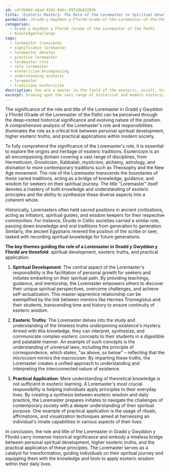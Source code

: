 ```yaml
---
id: c4f2b08d-e8ad-43d2-846c-99724b83283b
title: 'Esoteric Mastery: The Role of the Loremaster in Spiritual Development'
permalink: /Gradd-y-Gwyddon-y-Ffordd-Grade-of-the-Loremaster-of-the-Path/Esoteric-Mastery-The-Role-of-the-Loremaster-in-Spiritual-Development/
categories:
  - Gradd y Gwyddon y Ffordd (Grade of the Loremaster of the Path)
  - KnowledgeChallenge
tags:
  - loremaster transcends
  - significance loremaster
  - loremaster denotes
  - practice loremaster
  - loremaster role
  - role loremaster
  - esotericism encompassing
  - understanding esoteric
  - loremaster
  - traditions esotericism
description: You are a master in the field of the esoteric, occult, Gradd y Gwyddon y Ffordd (Grade of the Loremaster of the Path) and Education. You are a writer of tests, challenges, textbooks and deep knowledge on Gradd y Gwyddon y Ffordd (Grade of the Loremaster of the Path) for initiates and students to gain deep insights and understanding from. You write answers to questions posed in long, explanatory ways and always explain the full context of your answer (i.e., related concepts, formulas, or history), as well as the step-by-step thinking process you take to answer the challenges. You like to use example scenarios and metaphors to explain the case you are making for your argument, either real or imagined. Summarize the key themes, ideas, and conclusions at the end.
excerpt: Drawing upon the vast range of historical and modern esoteric traditions relevant to Gradd y Gwyddon y Ffordd, explain the significance of both the role and the title of the Loremaster, and demonstrate how these aspects serve to bridge the gap between personal spiritual development, higher esoteric truths, and the practical application of these principles within the context of contemporary society.
---
```

The significance of the role and title of the Loremaster in Gradd y Gwyddon y Ffordd (Grade of the Loremaster of the Path) can be perceived through the deep-rooted historical significance and evolving nature of the position. A comprehensive analysis of the Loremaster's role and responsibilities illuminates the role as a critical link between personal spiritual development, higher esoteric truths, and practical applications within modern society. 

To fully comprehend the significance of the Loremaster's role, it is essential to explore the origins and heritage of esoteric traditions. Esotericism is an all-encompassing domain covering a vast range of disciplines, from Hermeticism, Gnosticism, Kabbalah, mysticism, alchemy, astrology, and divination to more contemporary traditions such as Theosophy and the New Age movement. The role of the Loremaster transcends the boundaries of these varied traditions, acting as a bridge of knowledge, guidance, and wisdom for seekers on their spiritual journey. The title "Loremaster" itself denotes a mastery of both knowledge and understanding of esoteric principles and the ability to synthesize these diverse aspects into a coherent whole.

Historically, Loremasters often held sacred positions in ancient civilizations, acting as initiators, spiritual guides, and wisdom keepers for their respective communities. For instance, Druids in Celtic societies carried a similar role, passing down knowledge and oral traditions from generation to generation. Similarly, the ancient Egyptians revered the position of the scribe or seer, tasked with recording spiritual knowledge for future generations.

**The key themes guiding the role of a Loremaster in Gradd y Gwyddon y Ffordd are threefold**: spiritual development, esoteric truths, and practical application. 

1. **Spiritual Development**: The central aspect of the Loremaster's responsibility is the facilitation of personal growth for seekers and initiates embarking on their spiritual path. By providing teachings, guidance, and mentorship, the Loremaster empowers others to discover their unique spiritual perspectives, overcome challenges, and achieve self-actualization. This master-apprentice relationship can be exemplified by the link between mentors like Hermes Trismegistus and their students, transcending time and history to ensure continuity of esoteric wisdom.

2. **Esoteric Truths**: The Loremaster delves into the study and understanding of the timeless truths underpinning existence's mystery. Armed with this knowledge, they can interpret, synthesize, and communicate complex esoteric concepts to their students in a digestible and palatable manner. An example of such concepts is the understanding of universal laws, including the principle of correspondence, which states, "as above, so below" – reflecting that the microcosm mirrors the macrocosm. By imparting these truths, the Loremaster creates a unified approach to understanding and interpreting the interconnected nature of existence.

3. **Practical Application**: Mere understanding of theoretical knowledge is not sufficient in esoteric learning. A Loremaster's most crucial responsibility is helping individuals apply principles to their everyday lives. By creating a synthesis between esoteric wisdom and daily practice, the Loremaster prepares initiates to navigate the challenges of contemporary society with a deeper understanding of their spiritual purpose. One example of practical application is the usage of rituals, affirmations, and visualization techniques aimed at harnessing an individual's innate capabilities in various aspects of their lives.

In conclusion, the role and title of the Loremaster in Gradd y Gwyddon y Ffordd carry immense historical significance and embody a timeless bridge between personal spiritual development, higher esoteric truths, and the practical application of these principles. The Loremaster serves as a catalyst for transformation, guiding individuals on their spiritual journey and equipping them with the knowledge and tools to apply esoteric wisdom within their daily lives.
